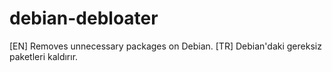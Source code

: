 # debian-debloater
[EN] Removes unnecessary packages on Debian.
[TR] Debian'daki gereksiz paketleri kaldırır.
